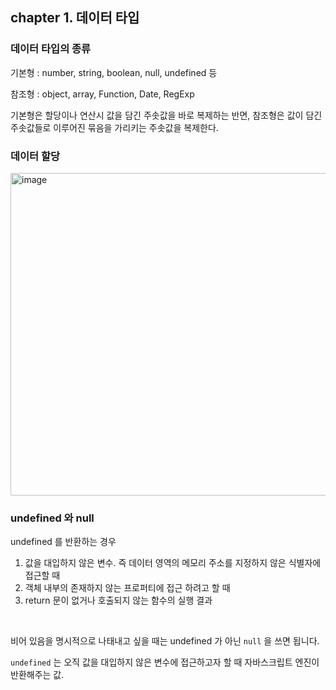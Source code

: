 ## chapter 1. 데이터 타입

### 데이터 타입의 종류

기본형 : number, string, boolean, null, undefined 등

참조형 : object, array, Function, Date, RegExp

기본형은 할당이나 연산시 값을 담긴 주솟값을 바로 복제하는 반면, 참조형은 값이 담긴 주솟값들로 이루어진 묶음을 가리키는 주솟값을 복제한다.

### 데이터 할당

<img width="516" alt="image" src="https://github.com/hye-ung97/record-books/assets/117243197/c8041a20-fd2b-41cb-a22a-f0ceab4f1818">


### undefined 와 null

undefined 를 반환하는 경우

1. 값을 대입하지 않은 변수. 즉 데이터 영역의 메모리 주소를 지정하지 않은 식별자에 접근할 때
2. 객체 내부의 존재하지 않는 프로퍼티에 접근 하려고 할 때
3. return 문이 없거나 호출되지 않는 함수의 실행 결과

<br>

비어 있음을 명시적으로 나태내고 싶을 때는 undefined 가 아닌 `null` 을 쓰면 됩니다.

`undefined` 는 오직 값을 대입하지 않은 변수에 접근하고자 할 때 자바스크립트 엔진이 반환해주는 값.
